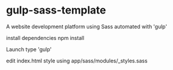 # gulp-sass-template

A website development platform using Sass automated with 'gulp'

install dependencies npm install

Launch type 'gulp'

edit index.html
style using app/sass/modules/_styles.sass

